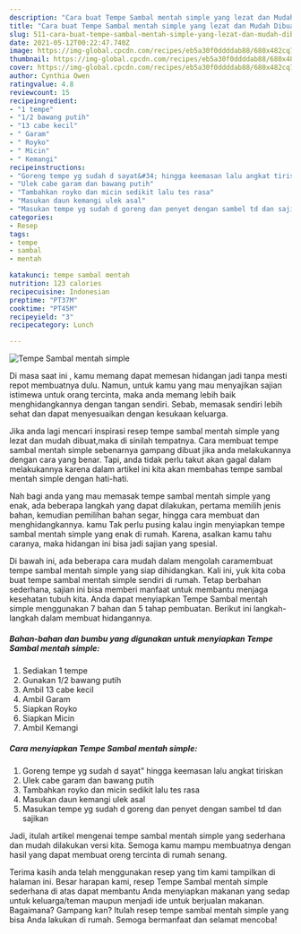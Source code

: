 ```yaml
---
description: "Cara buat Tempe Sambal mentah simple yang lezat dan Mudah Dibuat"
title: "Cara buat Tempe Sambal mentah simple yang lezat dan Mudah Dibuat"
slug: 511-cara-buat-tempe-sambal-mentah-simple-yang-lezat-dan-mudah-dibuat
date: 2021-05-12T00:22:47.740Z
image: https://img-global.cpcdn.com/recipes/eb5a30f0ddddab88/680x482cq70/tempe-sambal-mentah-simple-foto-resep-utama.jpg
thumbnail: https://img-global.cpcdn.com/recipes/eb5a30f0ddddab88/680x482cq70/tempe-sambal-mentah-simple-foto-resep-utama.jpg
cover: https://img-global.cpcdn.com/recipes/eb5a30f0ddddab88/680x482cq70/tempe-sambal-mentah-simple-foto-resep-utama.jpg
author: Cynthia Owen
ratingvalue: 4.8
reviewcount: 15
recipeingredient:
- "1 tempe"
- "1/2 bawang putih"
- "13 cabe kecil"
- " Garam"
- " Royko"
- " Micin"
- " Kemangi"
recipeinstructions:
- "Goreng tempe yg sudah d sayat&#34; hingga keemasan lalu angkat tiriskan"
- "Ulek cabe garam dan bawang putih"
- "Tambahkan royko dan micin sedikit lalu tes rasa"
- "Masukan daun kemangi ulek asal"
- "Masukan tempe yg sudah d goreng dan penyet dengan sambel td dan sajikan"
categories:
- Resep
tags:
- tempe
- sambal
- mentah

katakunci: tempe sambal mentah 
nutrition: 123 calories
recipecuisine: Indonesian
preptime: "PT37M"
cooktime: "PT45M"
recipeyield: "3"
recipecategory: Lunch

---
```



![Tempe Sambal mentah simple](https://img-global.cpcdn.com/recipes/eb5a30f0ddddab88/680x482cq70/tempe-sambal-mentah-simple-foto-resep-utama.jpg)

Di masa  saat ini , kamu memang dapat memesan hidangan jadi tanpa mesti repot membuatnya dulu. Namun, untuk kamu yang mau menyajikan sajian istimewa untuk orang tercinta, maka anda memang lebih baik menghidangkannya dengan tangan sendiri. Sebab, memasak sendiri lebih sehat dan dapat menyesuaikan dengan kesukaan keluarga.

Jika anda lagi mencari inspirasi resep tempe sambal mentah simple yang lezat dan mudah dibuat,maka di sinilah tempatnya. Cara membuat tempe sambal mentah simple  sebenarnya gampang dibuat jika anda melakukannya dengan cara yang benar. Tapi, anda tidak perlu takut akan gagal dalam melakukannya 
karena dalam artikel ini kita akan membahas tempe sambal mentah simple dengan hati-hati.  



Nah bagi anda yang mau memasak tempe sambal mentah simple yang enak, ada beberapa langkah yang dapat dilakukan, pertama memilih jenis bahan, kemudian pemilihan bahan segar, hingga cara membuat dan menghidangkannya. kamu Tak perlu pusing kalau ingin menyiapkan tempe sambal mentah simple yang enak di rumah. Karena, asalkan kamu  tahu caranya, maka hidangan ini bisa jadi sajian yang spesial.

Di bawah ini, ada beberapa cara mudah dalam mengolah caramembuat tempe sambal mentah simple yang siap dihidangkan. Kali ini, yuk kita coba buat tempe sambal mentah simple sendiri di rumah. Tetap berbahan sederhana, sajian ini bisa memberi manfaat untuk membantu menjaga kesehatan tubuh kita. Anda dapat menyiapkan Tempe Sambal mentah simple menggunakan 7 bahan dan 5 tahap pembuatan. Berikut ini langkah-langkah dalam membuat hidangannya.

<!--inarticleads1-->

##### Bahan-bahan dan bumbu yang digunakan untuk menyiapkan Tempe Sambal mentah simple:

1. Sediakan 1 tempe
1. Gunakan 1/2 bawang putih
1. Ambil 13 cabe kecil
1. Ambil  Garam
1. Siapkan  Royko
1. Siapkan  Micin
1. Ambil  Kemangi




<!--inarticleads2-->

##### Cara menyiapkan Tempe Sambal mentah simple:

1. Goreng tempe yg sudah d sayat&#34; hingga keemasan lalu angkat tiriskan
1. Ulek cabe garam dan bawang putih
1. Tambahkan royko dan micin sedikit lalu tes rasa
1. Masukan daun kemangi ulek asal
1. Masukan tempe yg sudah d goreng dan penyet dengan sambel td dan sajikan




Jadi, itulah artikel mengenai  tempe sambal mentah simple  yang sederhana dan mudah dilakukan versi kita. Semoga kamu mampu membuatnya dengan hasil yang dapat membuat oreng tercinta di rumah senang. 

Terima kasih anda telah menggunakan resep yang tim kami tampilkan di halaman ini. Besar harapan kami, resep  Tempe Sambal mentah simple sederhana di atas dapat membantu Anda menyiapkan makanan yang sedap untuk keluarga/teman maupun menjadi ide untuk berjualan makanan. Bagaimana? Gampang kan? Itulah resep tempe sambal mentah simple yang bisa Anda lakukan di rumah. Semoga bermanfaat dan selamat mencoba!

